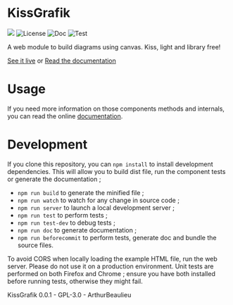 # KissGrafik

![](https://badgen.net/badge/version/GPL-3.0/blue)
![License](https://img.shields.io/github/license/ArthurBeaulieu/KissGrafik.svg)
![Doc](https://badgen.net/badge/documentation/TODO/orange)
![Test](https://badgen.net/badge/test/TODO/orange)

A web module to build diagrams using canvas. Kiss, light and library free!

[See it live](https://ArthurBeaulieu.github.io/KissGrafik/demo/example.html) or [Read the documentation](https://ArthurBeaulieu.github.io/KissGrafik/doc/index.html)

# Usage

If you need more information on those components methods and internals, you can read the online [documentation](https://ArthurBeaulieu.github.io/KissGrafik/doc/).

# Development

If you clone this repository, you can `npm install` to install development dependencies. This will allow you to build dist file, run the component tests or generate the documentation ;

- `npm run build` to generate the minified file ;
- `npm run watch` to watch for any change in source code ;
- `npm run server` to launch a local development server ;
- `npm run test` to perform tests ;
- `npm run test-dev` to debug tests ;
- `npm run doc` to generate documentation ;
- `npm run beforecommit` to perform tests, generate doc and bundle the source files.

To avoid CORS when locally loading the example HTML file, run the web server. Please do not use it on a production environment. Unit tests are performed on both Firefox and Chrome ; ensure you have both installed before running tests, otherwise they might fail.

KissGrafik 0.0.1 - GPL-3.0 - ArthurBeaulieu
